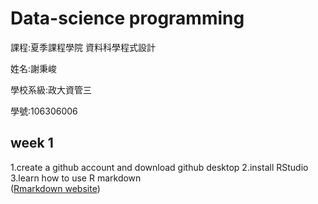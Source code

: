 # Data-science programming

課程:夏季課程學院 資料科學程式設計 
 
姓名:謝秉峻
 
學校系級:政大資管三
 
學號:106306006
 
## week 1
1.create a github account and download github desktop 
2.install RStudio
3.learn how to use R markdown  
   ([Rmarkdown website](https://rmarkdown.rstudio.com/))



 

